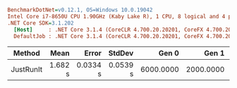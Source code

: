 ``` ini

BenchmarkDotNet=v0.12.1, OS=Windows 10.0.19042
Intel Core i7-8650U CPU 1.90GHz (Kaby Lake R), 1 CPU, 8 logical and 4 physical cores
.NET Core SDK=3.1.202
  [Host]     : .NET Core 3.1.4 (CoreCLR 4.700.20.20201, CoreFX 4.700.20.22101), X64 RyuJIT
  DefaultJob : .NET Core 3.1.4 (CoreCLR 4.700.20.20201, CoreFX 4.700.20.22101), X64 RyuJIT


```
|    Method |    Mean |    Error |   StdDev |     Gen 0 |     Gen 1 |     Gen 2 | Allocated |
|---------- |--------:|---------:|---------:|----------:|----------:|----------:|----------:|
| JustRunIt | 1.682 s | 0.0334 s | 0.0539 s | 6000.0000 | 2000.0000 | 1000.0000 |   41.7 MB |
